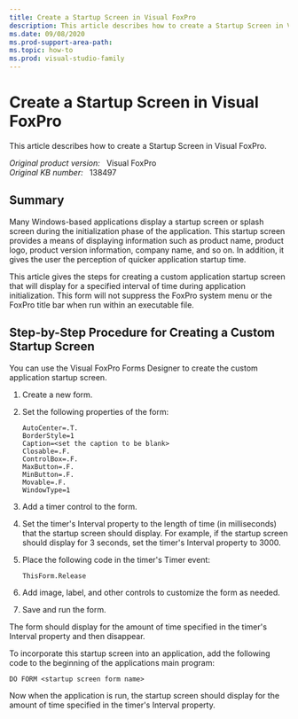 ```yaml
---
title: Create a Startup Screen in Visual FoxPro
description: This article describes how to create a Startup Screen in Visual FoxPro.
ms.date: 09/08/2020
ms.prod-support-area-path: 
ms.topic: how-to 
ms.prod: visual-studio-family
---
```

# Create a Startup Screen in Visual FoxPro

This article describes how to create a Startup Screen in Visual FoxPro.

_Original product version:_ &nbsp; Visual FoxPro  
_Original KB number:_ &nbsp; 138497

## Summary

Many Windows-based applications display a startup screen or splash screen during the initialization phase of the application. This startup screen provides a means of displaying information such as product name, product logo, product version information, company name, and so on. In addition, it gives the user the perception of quicker application startup time.

This article gives the steps for creating a custom application startup screen that will display for a specified interval of time during application initialization. This form will not suppress the FoxPro system menu or the FoxPro title bar when run within an executable file.

## Step-by-Step Procedure for Creating a Custom Startup Screen

You can use the Visual FoxPro Forms Designer to create the custom application startup screen.

1. Create a new form.

2. Set the following properties of the form:

    ```console
    AutoCenter=.T.
    BorderStyle=1
    Caption=<set the caption to be blank>
    Closable=.F.
    ControlBox=.F.
    MaxButton=.F.
    MinButton=.F.
    Movable=.F.
    WindowType=1
    ```  

3. Add a timer control to the form.

4. Set the timer's Interval property to the length of time (in milliseconds) that the startup screen should display. For example, if the startup screen should display for 3 seconds, set the timer's Interval property to 3000.

5. Place the following code in the timer's Timer event:

    ```console
    ThisForm.Release
    ```  

6. Add image, label, and other controls to customize the form as needed.

7. Save and run the form.

The form should display for the amount of time specified in the timer's Interval property and then disappear.

To incorporate this startup screen into an application, add the following code to the beginning of the applications main program:

```console
DO FORM <startup screen form name>
```  

Now when the application is run, the startup screen should display for the amount of time specified in the timer's Interval property.
